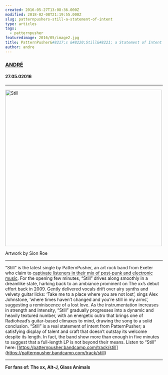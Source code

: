 ```yaml
---
created: 2016-05-27T13:08:36.000Z
modified: 2018-02-08T21:19:55.000Z
slug: patternpushers-still-a-statement-of-intent
type: articles
tags:
  - patternpusher
featuredimage: 2016/05/image2.jpg
title: PatternPusher&#8217;s &#8220;Still&#8221; a Statement of Intent
author: andre
---
```

### [ANDRÉ](<https://twitter.com/AndreDack>)
#### 27\.05.02016
------

<div id="attachment_2125" style="width: 510px" class="wp-caption aligncenter"><img class="aligncenter size-audioxide-album wp-image-2149" src="2016/05/Still-500x500.jpg" alt="Still" width="500" height="500" srcset="2016/05/Still-500x500.jpg 500w, 2016/05/Still-150x150.jpg 150w, 2016/05/Still-300x300.jpg 300w, 2016/05/Still-768x768.jpg 768w, 2016/05/Still-1024x1024.jpg 1024w, 2016/05/Still-1000x1000.jpg 1000w, 2016/05/Still-125x125.jpg 125w" sizes="(max-width: 500px) 100vw, 500px"><p class="wp-caption-text">Artwork by&nbsp;Sion Roe</p></div>

------
“Still” is the latest single by PatternPusher, an art rock band from Exeter who claim to [captivate listeners in their mix of post-punk and electronic music](<http://www.patternpusher.com/#!bio/c161y>). For the opening few minutes, “Still” drives along smoothly in a dreamlike state, harking back to an ambiance prominent on The xx’s debut effort back in 2009. Gently delivered vocals drift over airy synths and velvety guitar licks: ‘Take me to a place where you are not lost’, sings Alex Johnstone, ‘where times haven’t changed and you’re still in my arms’, suggesting a reminiscence of a lost love. As the instrumentation increases in strength and intensity, “Still” gradually progresses into a dynamic and heavily textured number, with an energetic outro that brings one of Radiohead’s guitar-based climaxes to mind, drawing the song to a solid conclusion. “Still” is a real statement of intent from PatternPusher; a satisfying display of talent and craft that doesn’t outstay its welcome despite its length. In fact, the band show more than enough in five minutes to suggest that a full-length LP is not beyond their means.
Listen to “Still” here: [https://patternpusher.bandcamp.com/track/still](<https://patternpusher.bandcamp.com/track/still>)

------

**For fans of: The xx, Alt-J, Glass Animals**
